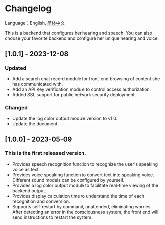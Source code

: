 # Changelog

Language：English, [简体中文](../CHANGELOG_zh-CN.md)

This is a backend that configures her hearing and speech. 
You can also choose your favorite backend and configure her unique hearing and voice.

## [1.0.1] - 2023-12-08

### Updated

- Add a search chat record module for front-end browsing of content she has communicated with.
- Add an API Key verification module to control access authorization.
- Added SSL support for public network security deployment.

### Changed
- Update the log color output module version to v1.0.
- Update the document.

## [1.0.0] - 2023-05-09

### This is the first released version.

- Provides speech recognition function to recognize the user's speaking voice as text.
- Provides voice speaking function to convert text into speaking voice. Different sound models can be configured by yourself.
- Provides a log color output module to facilitate real-time viewing of the backend output.
- Provides display calculation time to understand the time of each recognition and conversion.
- Supports self-restart by command, unattended, eliminating worries. After detecting an error in the consciousness system, the front end will send instructions to restart the system.